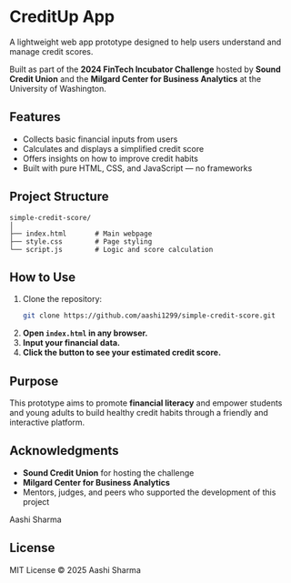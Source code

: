 # CreditUp App 

A lightweight web app prototype designed to help users understand and manage credit scores.

Built as part of the **2024 FinTech Incubator Challenge** hosted by **Sound Credit Union** and the **Milgard Center for Business Analytics** at the University of Washington.

## Features

- Collects basic financial inputs from users
- Calculates and displays a simplified credit score
- Offers insights on how to improve credit habits
- Built with pure HTML, CSS, and JavaScript — no frameworks

## Project Structure

```
simple-credit-score/
│
├── index.html       # Main webpage
├── style.css        # Page styling
└── script.js        # Logic and score calculation
```

## How to Use

1. Clone the repository:
   ```bash
   git clone https://github.com/aashi1299/simple-credit-score.git
   ```
2. **Open `index.html` in any browser.**
3. **Input your financial data.**
4. **Click the button to see your estimated credit score.**

## Purpose

This prototype aims to promote **financial literacy** and empower students and young adults to build healthy credit habits through a friendly and interactive platform.

## Acknowledgments

- **Sound Credit Union** for hosting the challenge
- **Milgard Center for Business Analytics**
- Mentors, judges, and peers who supported the development of this project


Aashi Sharma
## License
MIT License © 2025 Aashi Sharma
